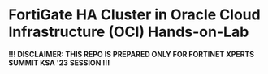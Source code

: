 # FortiGate HA Cluster in Oracle Cloud Infrastructure (OCI) Hands-on-Lab

**!!! DISCLAIMER: THIS REPO IS PREPARED ONLY FOR FORTINET XPERTS SUMMIT KSA '23 SESSION !!!**
